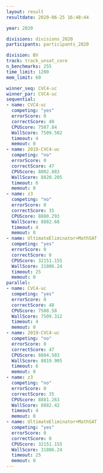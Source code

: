 ```yaml
---
layout: result
resultdate: 2020-06-25 16:48:44

year: 2020

divisions: divisions_2020
participants: participants_2020

division: BV
track: track_unsat_core
n_benchmarks: 255
time_limit: 1200
mem_limit: 60

winner_seq: CVC4-uc
winner_par: CVC4-uc
sequential:
- name: CVC4-uc
  competing: "yes"
  errorScore: 0
  correctScore: 48
  CPUScore: 7507.84
  WallScore: 7509.502
  timeout: 4
  memout: 0
- name: 2019-CVC4-uc
  competing: "no"
  errorScore: 0
  correctScore: 47
  CPUScore: 8802.883
  WallScore: 8820.205
  timeout: 6
  memout: 0
- name: z3
  competing: "no"
  errorScore: 0
  correctScore: 35
  CPUScore: 8880.293
  WallScore: 8882.68
  timeout: 4
  memout: 0
- name: UltimateEliminator+MathSAT
  competing: "yes"
  errorScore: 0
  correctScore: 0
  CPUScore: 32151.155
  WallScore: 31806.24
  timeout: 25
  memout: 0
parallel:
- name: CVC4-uc
  competing: "yes"
  errorScore: 0
  correctScore: 48
  CPUScore: 7508.58
  WallScore: 7509.312
  timeout: 4
  memout: 0
- name: 2019-CVC4-uc
  competing: "no"
  errorScore: 0
  correctScore: 47
  CPUScore: 8804.503
  WallScore: 8819.905
  timeout: 6
  memout: 0
- name: z3
  competing: "no"
  errorScore: 0
  correctScore: 35
  CPUScore: 8881.263
  WallScore: 8882.42
  timeout: 4
  memout: 0
- name: UltimateEliminator+MathSAT
  competing: "yes"
  errorScore: 0
  correctScore: 0
  CPUScore: 32151.155
  WallScore: 31806.24
  timeout: 25
  memout: 0
---
```

